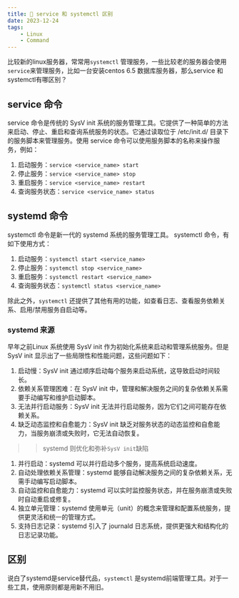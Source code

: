 ```yaml
---
title: 🧺 service 和 systemctl 区别
date: 2023-12-24
tags: 
    - Linux
    - Command
---
```


比较新的linux服务器，常常用`systemctl` 管理服务，一些比较老的服务器会使用`service`来管理服务，比如一台安装centos 6.5 数据库服务器，那么service 和 systemctl有哪区别？

## service 命令

service 命令是传统的 SysV init 系统的服务管理工具。它提供了一种简单的方法来启动、停止、重启和查询系统服务的状态。它通过读取位于 /etc/init.d/ 目录下的服务脚本来管理服务。使用 service 命令可以使用服务脚本的名称来操作服务，例如：

1. 启动服务：`service <service_name> start`
2. 停止服务：`service <service_name> stop`
3. 重启服务：`service <service_name> restart`
4. 查询服务状态：`service <service_name> status`

## systemd 命令

systemctl 命令是新一代的 systemd 系统的服务管理工具。 systemctl 命令，有如下使用方式：

1. 启动服务：`systemctl start <service_name>`
2. 停止服务：`systemctl stop <service_name>`
3. 重启服务：`systemctl restart <service_name>`
4. 查询服务状态：`systemctl status <service_name>`

除此之外，`systemctl` 还提供了其他有用的功能，如查看日志、查看服务依赖关系、启用/禁用服务自启动等。

### systemd 来源

早年之前Linux 系统使用 SysV init 作为初始化系统来启动和管理系统服务。但是SysV init 显示出了一些局限性和性能问题，这些问题如下：

1. 启动慢：SysV init 通过顺序启动每个服务来启动系统，这导致启动时间较长。
2. 依赖关系管理困难：在 SysV init 中，管理和解决服务之间的复杂依赖关系需要手动编写和维护启动脚本。
3. 无法并行启动服务：SysV init 无法并行启动服务，因为它们之间可能存在依赖关系。
4. 缺乏动态监控和自愈能力：SysV init 缺乏对服务状态的动态监控和自愈能力，当服务崩溃或失败时，它无法自动恢复。

>> systemd 则优化和弥补`SysV init`缺陷

1. 并行启动：systemd 可以并行启动多个服务，提高系统启动速度。
2. 自动处理依赖关系管理：systemd 能够自动解决服务之间的复杂依赖关系，无需手动编写启动脚本。
3. 自动监控和自愈能力：systemd 可以实时监控服务状态，并在服务崩溃或失败时自动重启或修复。
4. 独立单元管理：systemd 使用单元（unit）的概念来管理和配置系统服务，提供更灵活和统一的管理方式。
5. 支持日志记录：systemd 引入了 journald 日志系统，提供更强大和结构化的日志记录功能。

## 区别

说白了systemd是service替代品，`systemctl` 是systemd前端管理工具。对于一些工具，使用原则都是用新不用旧。

